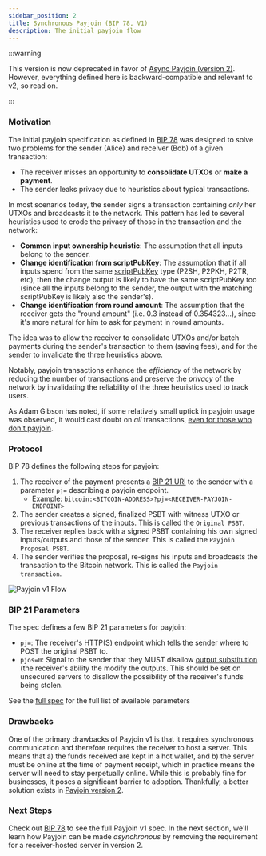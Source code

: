 ```yaml
---
sidebar_position: 2
title: Synchronous Payjoin (BIP 78, V1)
description: The initial payjoin flow
---
```


:::warning

This version is now deprecated in favor of [Async Payjoin (version 2)](./payjoin-v2-bip-77.md). However, everything defined here is backward-compatible and relevant to v2, so read on.

:::

### Motivation

The initial payjoin specification as defined in [BIP 78](https://github.com/bitcoin/bips/blob/master/bip-0078.mediawiki) was designed to solve two problems for the sender (Alice) and receiver (Bob) of a given transaction:

- The receiver misses an opportunity to **consolidate UTXOs** or **make a payment**.
- The sender leaks privacy due to heuristics about typical transactions.

In most scenarios today, the sender signs a transaction containing _only_ her UTXOs and broadcasts it to the network. This pattern has led to several heuristics used to erode the privacy of those in the transaction and the network:

- **Common input ownership heuristic**: The assumption that all inputs belong to the sender.
- **Change identification from scriptPubKey**: The assumption that if all inputs spend from the same [scriptPubKey](https://river.com/learn/terms/s/scriptpubkey/) type (P2SH, P2PKH, P2TR, etc), then the change output is likely to have the same scriptPubKey too (since all the inputs belong to the sender, the output with the matching scriptPubKey is likely also the sender's).
- **Change identification from round amount**: The assumption that the receiver gets the "round amount" (i.e. 0.3 instead of 0.354323...), since it's more natural for him to ask for payment in round amounts.

The idea was to allow the receiver to consolidate UTXOs and/or batch payments during the sender's transaction to them (saving fees), and for the sender to invalidate the three heuristics above.

Notably, payjoin transactions enhance the _efficiency_ of the network by reducing the number of transactions and preserve the _privacy_ of the network by invalidating the reliability of the three heuristics used to track users.

As Adam Gibson has noted, if some relatively small uptick in payjoin usage was observed, it would cast doubt on _all_ transactions, [even for those who don't payjoin](https://reyify.com/blog/payjoin#:~:text=Now%2C%20here%27s%20the,a%20privacy%20advantage!).

### Protocol

BIP 78 defines the following steps for payjoin:

1. The receiver of the payment presents a [BIP 21 URI](https://github.com/bitcoin/bips/blob/master/bip-0021.mediawiki) to the sender with a parameter `pj=` describing a payjoin endpoint.
   - Example: `bitcoin:<BITCOIN-ADDRESS>?pj=<RECEIVER-PAYJOIN-ENDPOINT>`
2. The sender creates a signed, finalized PSBT with witness UTXO or previous transactions of the inputs. This is called the `Original PSBT`.
3. The receiver replies back with a signed PSBT containing his own signed inputs/outputs and those of the sender. This is called the `Payjoin Proposal PSBT`.
4. The sender verifies the proposal, re-signs his inputs and broadcasts the transaction to the Bitcoin network. This is called the `Payjoin transaction`.

![Payjoin v1 Flow](./img/v1.png)

### BIP 21 Parameters

The spec defines a few BIP 21 parameters for payjoin:

- `pj=`: The receiver's HTTP(S) endpoint which tells the sender where to POST the original PSBT to.
- `pjos=0`: Signal to the sender that they MUST disallow [output substitution](https://github.com/bitcoin/bips/blob/master/bip-0078.mediawiki#payment-output-substitution) (the receiver's ability the modify the outputs. This should be set on unsecured servers to disallow the possibility of the receiver's funds being stolen.

See the [full spec](https://github.com/bitcoin/bips/blob/master/bip-0078.mediawiki) for the full list of available parameters

### Drawbacks

One of the primary drawbacks of Payjoin v1 is that it requires synchronous communication and therefore requires the receiver to host a server. This means that a) the funds received are kept in a hot wallet, and b) the server must be online at the time of payment receipt, which in practice means the server will need to stay perpetually online. While this is probably fine for businesses, it poses a significant barrier to adoption. Thankfully, a better solution exists in [Payjoin version 2](./payjoin-v2-bip-77.md).

### Next Steps

Check out [BIP 78](https://github.com/bitcoin/bips/blob/master/bip-0078.mediawiki) to see the full Payjoin v1 spec. In the next section, we'll learn how Payjoin can be made _asynchronous_ by removing the requirement for a receiver-hosted server in version 2.
